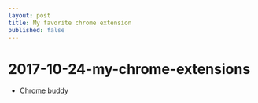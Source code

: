```yaml
---
layout: post
title: My favorite chrome extension
published: false
---
```


# 2017-10-24-my-chrome-extensions

* [Chrome buddy](https://chrome.google.com/webstore/detail/session-buddy/edacconmaakjimmfgnblocblbcdcpbko/related?hl=en)

